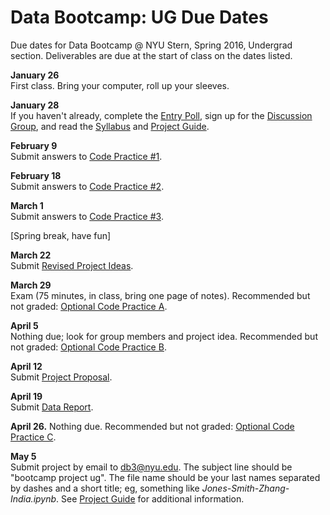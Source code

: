 # Data Bootcamp:  UG Due Dates 

Due dates for Data Bootcamp @ NYU Stern, Spring 2016, Undergrad section.  Deliverables are due at the start of class on the dates listed.   

**January 26** <br> First class.  Bring your computer, roll up your sleeves.  

**January 28** <br> If you haven't already, complete the [Entry Poll](https://docs.google.com/forms/d/1N7ugrqIQNHm_e1BLVAtaRMnC8SmSiTDMoYBy_0FYZic/viewform), sign up for the [Discussion Group](https://groups.google.com/forum/#!forum/nyu_data_bootcamp_mba), and read the [Syllabus](https://github.com/DaveBackus/Data_Bootcamp/blob/master/Documents/bootcamp_syllabus.pdf) and [Project Guide](https://github.com/DaveBackus/Data_Bootcamp/blob/master/Documents/bootcamp_project.pdf).  

**February 9** <br> Submit answers to [Code Practice #1](https://github.com/DaveBackus/Data_Bootcamp/blob/master/Documents/bootcamp_practice_1.pdf).

**February 18** <br> Submit answers to [Code Practice #2](https://github.com/DaveBackus/Data_Bootcamp/blob/master/Documents/bootcamp_practice_2.pdf).

**March 1** <br> Submit answers to [Code Practice #3](https://github.com/DaveBackus/Data_Bootcamp/blob/master/Documents/bootcamp_practice_3.pdf).


[Spring break, have fun]  


**March 22** <br> Submit [Revised Project Ideas](https://github.com/DaveBackus/Data_Bootcamp/blob/master/Documents/bootcamp_project.pdf).  

**March 29** <br> Exam (75 minutes, in class, bring one page of notes).  Recommended but not graded:  [Optional Code Practice A](https://github.com/DaveBackus/Data_Bootcamp/blob/master/Documents/bootcamp_practice_a.pdf).

**April 5** <br> Nothing due; look for group members and project idea. Recommended but not graded:  [Optional Code Practice B](https://github.com/DaveBackus/Data_Bootcamp/blob/master/Documents/bootcamp_practice_b.pdf).
 
**April 12** <br> Submit [Project Proposal](https://github.com/DaveBackus/Data_Bootcamp/blob/master/Documents/bootcamp_project.pdf).  

**April 19** <br> Submit [Data Report](https://github.com/DaveBackus/Data_Bootcamp/blob/master/Documents/bootcamp_project.pdf).  

**April 26.** Nothing due.  Recommended but not graded: [Optional Code Practice C](https://github.com/DaveBackus/Data_Bootcamp/blob/master/Documents/bootcamp_practice_c.pdf).

**May 5** <br> Submit project by email to db3@nyu.edu. The subject line should be "bootcamp project ug".  The file name should be your last names separated by dashes and a short title;  eg, something like *Jones-Smith-Zhang-India.ipynb*. See [Project Guide](https://github.com/DaveBackus/Data_Bootcamp/blob/master/Documents/bootcamp_project.pdf) for additional information.
